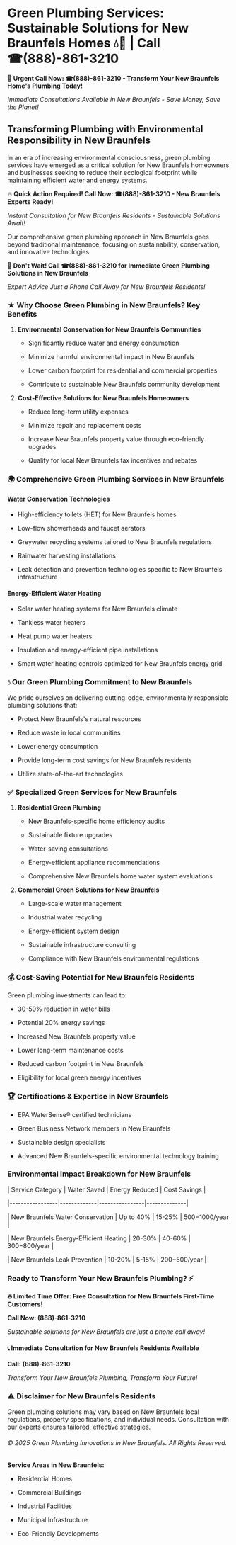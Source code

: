 # Green Plumbing Services: Sustainable Solutions for New Braunfels Homes 💧🌿 | Call ☎(888)-861-3210

🚨 **Urgent Call Now: ☎(888)-861-3210 - Transform Your New Braunfels Home's Plumbing Today!**
*Immediate Consultations Available in New Braunfels - Save Money, Save the Planet!*

## Transforming Plumbing with Environmental Responsibility in New Braunfels

In an era of increasing environmental consciousness, green plumbing services have emerged as a critical solution for New Braunfels homeowners and businesses seeking to reduce their ecological footprint while maintaining efficient water and energy systems. 

🔥 **Quick Action Required! Call Now: ☎(888)-861-3210 - New Braunfels Experts Ready!**
*Instant Consultation for New Braunfels Residents - Sustainable Solutions Await!*

Our comprehensive green plumbing approach in New Braunfels goes beyond traditional maintenance, focusing on sustainability, conservation, and innovative technologies.

🚨 **Don't Wait! Call ☎(888)-861-3210 for Immediate Green Plumbing Solutions in New Braunfels**
*Expert Advice Just a Phone Call Away for New Braunfels Residents!*

### ★ Why Choose Green Plumbing in New Braunfels? Key Benefits

1. **Environmental Conservation for New Braunfels Communities** 
   - Significantly reduce water and energy consumption
   - Minimize harmful environmental impact in New Braunfels
   - Lower carbon footprint for residential and commercial properties
   - Contribute to sustainable New Braunfels community development

2. **Cost-Effective Solutions for New Braunfels Homeowners** 
   - Reduce long-term utility expenses
   - Minimize repair and replacement costs
   - Increase New Braunfels property value through eco-friendly upgrades
   - Qualify for local New Braunfels tax incentives and rebates

### 🌍 Comprehensive Green Plumbing Services in New Braunfels

#### Water Conservation Technologies
- High-efficiency toilets (HET) for New Braunfels homes
- Low-flow showerheads and faucet aerators
- Greywater recycling systems tailored to New Braunfels regulations
- Rainwater harvesting installations
- Leak detection and prevention technologies specific to New Braunfels infrastructure

#### Energy-Efficient Water Heating
- Solar water heating systems for New Braunfels climate
- Tankless water heaters
- Heat pump water heaters
- Insulation and energy-efficient pipe installations
- Smart water heating controls optimized for New Braunfels energy grid

### 💧 Our Green Plumbing Commitment to New Braunfels

We pride ourselves on delivering cutting-edge, environmentally responsible plumbing solutions that:
- Protect New Braunfels's natural resources
- Reduce waste in local communities
- Lower energy consumption
- Provide long-term cost savings for New Braunfels residents
- Utilize state-of-the-art technologies

### ✅ Specialized Green Services for New Braunfels

1. **Residential Green Plumbing**
   - New Braunfels-specific home efficiency audits
   - Sustainable fixture upgrades
   - Water-saving consultations
   - Energy-efficient appliance recommendations
   - Comprehensive New Braunfels home water system evaluations

2. **Commercial Green Solutions for New Braunfels**
   - Large-scale water management
   - Industrial water recycling
   - Energy-efficient system design
   - Sustainable infrastructure consulting
   - Compliance with New Braunfels environmental regulations

### 💰 Cost-Saving Potential for New Braunfels Residents

Green plumbing investments can lead to:
- 30-50% reduction in water bills
- Potential 20% energy savings
- Increased New Braunfels property value
- Lower long-term maintenance costs
- Reduced carbon footprint in New Braunfels
- Eligibility for local green energy incentives

### 🏆 Certifications & Expertise in New Braunfels

- EPA WaterSense® certified technicians
- Green Business Network members in New Braunfels
- Sustainable design specialists
- Advanced New Braunfels-specific environmental technology training

### Environmental Impact Breakdown for New Braunfels

| Service Category | Water Saved | Energy Reduced | Cost Savings |
|-----------------|-------------|----------------|--------------|
| New Braunfels Water Conservation | Up to 40% | 15-25% | $500-$1000/year |
| New Braunfels Energy-Efficient Heating | 20-30% | 40-60% | $300-$800/year |
| New Braunfels Leak Prevention | 10-20% | 5-15% | $200-$500/year |

### Ready to Transform Your New Braunfels Plumbing? ⚡

**🔥 Limited Time Offer: Free Consultation for New Braunfels First-Time Customers!**

**Call Now: (888)-861-3210**
*Sustainable solutions for New Braunfels are just a phone call away!*

#### 📞 Immediate Consultation for New Braunfels Residents Available

**Call: (888)-861-3210**
*Transform Your New Braunfels Plumbing, Transform Your Future!*

### ⚠️ Disclaimer for New Braunfels Residents

Green plumbing solutions may vary based on New Braunfels local regulations, property specifications, and individual needs. Consultation with our experts ensures tailored, effective strategies.

###### © 2025 Green Plumbing Innovations in New Braunfels. All Rights Reserved.

**Service Areas in New Braunfels:** 
- Residential Homes
- Commercial Buildings
- Industrial Facilities
- Municipal Infrastructure
- Eco-Friendly Developments